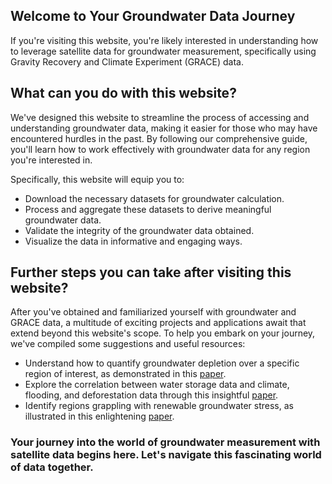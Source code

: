 ## Welcome to Your Groundwater Data Journey

If you're visiting this website, you're likely interested in understanding how to leverage satellite data for groundwater measurement, specifically using Gravity Recovery and Climate Experiment (GRACE) data.

## What can you do with this website?

We've designed this website to streamline the process of accessing and understanding groundwater data, making it easier for those who may have encountered hurdles in the past. By following our comprehensive guide, you'll learn how to work effectively with groundwater data for any region you're interested in.

Specifically, this website will equip you to:
- Download the necessary datasets for groundwater calculation.
- Process and aggregate these datasets to derive meaningful groundwater data.
- Validate the integrity of the groundwater data obtained.
- Visualize the data in informative and engaging ways.

## Further steps you can take after visiting this website?

After you've obtained and familiarized yourself with groundwater and GRACE data, a multitude of exciting projects and applications await that extend beyond this website's scope. To help you embark on your journey, we've compiled some suggestions and useful resources:

- Understand how to quantify groundwater depletion over a specific region of interest, as demonstrated in this [paper](https://agupubs.onlinelibrary.wiley.com/doi/pdfdirect/10.1002/2014GL061055).
- Explore the correlation between water storage data and climate, flooding, and deforestation data through this insightful [paper](https://www.sciencedirect.com/science/article/pii/S0012825214000932#f0020).
- Identify regions grappling with renewable groundwater stress, as illustrated in this enlightening [paper](https://agupubs.onlinelibrary.wiley.com/doi/pdfdirect/10.1002/2015WR017349).

### Your journey into the world of groundwater measurement with satellite data begins here. Let's navigate this fascinating world of data together.
